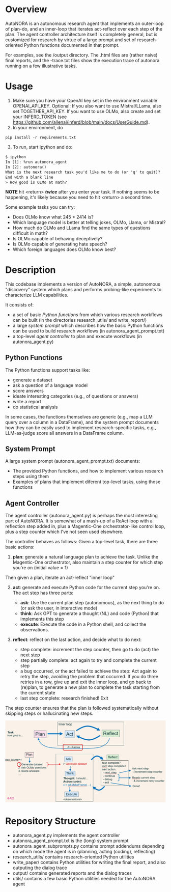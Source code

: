 # Overview

AutoNORA is an autonomous research agent that implements an outer-loop of plan-do, and an inner-loop that iterates act-reflect over each step of the plan. The agent controller architecture itself is completely general, but is customized for research by virtue of a large prompt and set of research-oriented Python functions documented in that prompt.

For examples, see the /output directory. The .html files are (rather naive) final reports, and the -trace.txt files show the execution trace of autonora running on a few illustrative tasks.

# Usage

1. Make sure you have your OpenAI key set in the environment variable OPENAI_API_KEY. Optional: If you also want to use Mistral/LLama, also set TOGETHER_API_KEY. If you want to use OLMo, also create and set your INFERD_TOKEN (see https://github.com/allenai/inferd/blob/main/docs/UserGuide.md).
2. In your environment, do
```
pip install -r requirements.txt
```
3. To run, start ipython and do:
```
$ ipython
In [1]: %run autonora_agent
In [2]: autonora()
What is the next research task you'd like me to do (or 'q' to quit)? End with a blank line
> How good is OLMo at math?

```

**NOTE** hit \<return\> _**twice**_ after you enter your task. If nothing seems to be happening, it's likely because you need to hit \<return\> a second time.

Some example tasks you can try:

* Does OLMo know what 245 * 2414 is?  
* Which language model is better at telling jokes, OLMo, Llama, or Mistral?  
* How much do OLMo and LLama find the same types of questions difficult in math?  
* Is OLMo capable of behaving deceptively?  
* Is OLMo capable of generating hate speech?  
* Which foreign languages does OLMo know best?

# Description

This codebase implements a version of AutoNORA, a simple, autonomous "discovery" system which plans and performs probing-like experiments to characterize LLM capabilities.

It consists of:

* a set of basic *Python functions* from which various research workflows can be built (in the directories research_utils/ and write_report/)  
* a large *system prompt* which describes how the basic Python functions can be used to build research workflows (in autonora_agent_prompt.txt)  
* a top-level *agent controller* to plan and execute workflows (in autonora_agent.py)

## Python Functions

The Python functions support tasks like:

* generate a dataset  
* ask a question of a language model  
* score answers  
* ideate interesting categories (e.g., of questions or answers)  
* write a report  
* do statistical analysis

In some cases, the functions themselves are generic (e.g., map a LLM query over a column in a DataFrame), and the system prompt documents how they can be easily used to implement research-specific tasks, e.g., LLM-as-judge score all answers in a DataFrame column.

## System Prompt

A large system prompt (autonora_agent_prompt.txt) documents:

* The provided Python functions, and how to implement various research steps using them  
* Examples of plans that implement diferent top-level tasks, using those functions

## Agent Controller

The agent controller (autonora_agent.py) is perhaps the most interesting part of AutoNORA. It is somewhat of a mash-up of a ReAct loop with a reflection step added in, plus a Magentic-One orchestrator-like control loop, plus a step counter which I've not seen used elsewhere.

The controller behaves as follows: Given a top-level task, there are three basic actions:

1. **plan**: generate a natural language plan to achieve the task. Unlike the Magentic-One orchestrator, also maintain a step counter for which step you're on (initial value = 1)

Then given a plan, iterate an act-reflect "inner loop"

2. **act**: generate and execute Python code for the current step you're on. The act step has three parts:  
     
   * **ask**: Use the current plan step (autonomous), as the next thing to do (or ask the user, in interactive mode)  
   * **think**: Ask GPT to generate a thought (NL) and code (Python) that implements this step  
   * **execute**: Execute the code in a Python shell, and collect the observations.

   

3. **reflect**: reflect on the last action, and decide what to do next:  
     
   * step complete: increment the step counter, then go to do (act) the next step  
   * step partially complete: act again to try and complete the current step  
   * a bug occurred, or the act failed to achieve the step: Act again to retry the step, avoiding the problem that occurred. If you do three retries in a row, give up and exit the inner loop, and go back to (re)plan, to generate a new plan to complete the task starting from the current state  
   * last step complete: research finished! Exit

The step counter ensures that the plan is followed systematically without skipping steps or hallucinating new steps.

![AutoNORA agent controller](./autonora.jpg)

# Repository Structure

* autonora_agent.py implements the agent controller  
* autonora_agent_prompt.txt is the (long) system prompt  
* autonora_agent_subprompts.py contains prompt addendums depending on which mode the agent is in (planning, acting (coding), reflecting)  
* research_utils/ contains research-oriented Python utilities  
* write_paper/ contains Python utilities for writing the final report, and also outputing the dialog trace  
* output/ contains generated reports and the dialog traces  
* utils/ contains a few basic Python utilities needed for the AutoNORA agent
